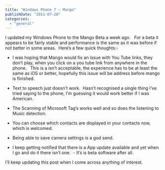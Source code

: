 ```yaml
---
title: "Windows Phone 7 – Mango"
publishDate: "2011-07-20"
categories: 
  - "general"
---
```


I updated my Windows Phone to the Mango Beta a week ago.   For a beta it appears to be fairly stable and performance is the same as it was before if not better in some areas.  Here’s a few quick thoughts:-

- I was hoping that Mango would fix an issue with You Tube links, they don’t play, when you click on a you tube link from anywhere in the phone.   This is a isn’t acceptable, the experience has to be at least the same as iOS or better, hopefully this issue will be address before mango is finished.  
    
- Text to speech just doesn't work.  Hasn’t recognised a single thing I’ve tried saying to the phone, I’m guessing it would work better if I was American.  
    
- The Scanning of Microsoft Tag’s works well and so does the listening to Music detection.  
    
- You can choose which contacts are displayed in your contacts now, which is welcomed.  
    
- Being able to save camera settings is a god send.  
    
- I keep getting notified that there is a App update available and yet when I go and do it there isn’t one.  - It’s is beta software after all.

I’ll keep updating this post when I come across anything of interest.
